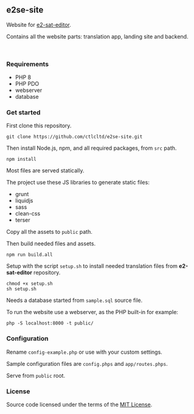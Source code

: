 ## e2se-site

Website for [e2-sat-editor](https://github.com/ctlcltd/e2-sat-editor).

Contains all the website parts: translation app, landing site and backend.

 

### Requirements

* PHP 8
* PHP PDO
* webserver
* database


### Get started

First clone this repository.
```
git clone https://github.com/ctlcltd/e2se-site.git
```

Then install Node.js, npm, and all required packages, from `src` path.
```
npm install
```

Most files are served statically.

The project use these JS libraries to generate static files:
- grunt
- liquidjs
- sass
- clean-css
- terser

Copy all the assets to `public` path.

Then build needed files and assets.
```
npm run build.all
```

Setup with the script `setup.sh` to install needed translation files from **e2-sat-editor** repository.
```
chmod +x setup.sh
sh setup.sh
```

Needs a database started from `sample.sql` source file.

To run the website use a webserver, as the PHP built-in for example:
```
php -S localhost:8000 -t public/
```


### Configuration

Rename `config-example.php` or use with your custom settings.

Sample configuration files are `config.phps` and `app/routes.phps`.

Serve from `public` root.


### License

Source code licensed under the terms of the [MIT License](https://github.com/ctlcltd/e2se-site/blob/main/LICENSE).

